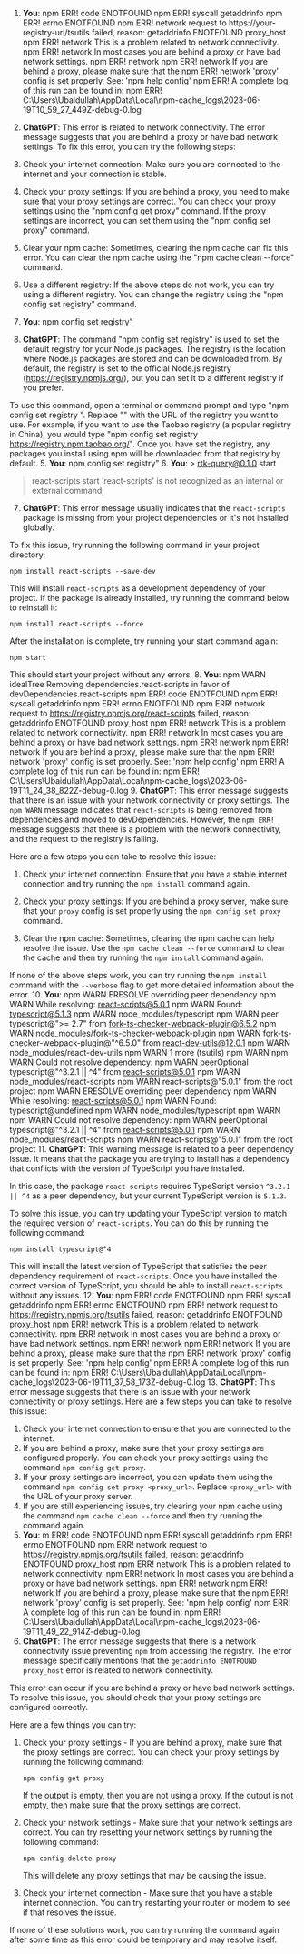 1. **You**: npm ERR! code ENOTFOUND
npm ERR! syscall getaddrinfo
npm ERR! errno ENOTFOUND
npm ERR! network request to https://your-registry-url/tsutils failed, reason: getaddrinfo ENOTFOUND proxy_host
npm ERR! network This is a problem related to network connectivity.
npm ERR! network In most cases you are behind a proxy or have bad network settings.
npm ERR! network
npm ERR! network If you are behind a proxy, please make sure that the
npm ERR! network 'proxy' config is set properly.  See: 'npm help config'
npm ERR! A complete log of this run can be found in:
npm ERR!     C:\Users\Ubaidullah\AppData\Local\npm-cache\_logs\2023-06-19T10_59_27_449Z-debug-0.log
2. **ChatGPT**: This error is related to network connectivity. The error message suggests that you are behind a proxy or have bad network settings. To fix this error, you can try the following steps:

1. Check your internet connection: Make sure you are connected to the internet and your connection is stable.

2. Check your proxy settings: If you are behind a proxy, you need to make sure that your proxy settings are correct. You can check your proxy settings using the "npm config get proxy" command. If the proxy settings are incorrect, you can set them using the "npm config set proxy" command.

3. Clear your npm cache: Sometimes, clearing the npm cache can fix this error. You can clear the npm cache using the "npm cache clean --force" command.

4. Use a different registry: If the above steps do not work, you can try using a different registry. You can change the registry using the "npm config set registry" command.
3. **You**: npm config set registry"
4. **ChatGPT**: The command "npm config set registry" is used to set the default registry for your Node.js packages. The registry is the location where Node.js packages are stored and can be downloaded from. By default, the registry is set to the official Node.js registry (https://registry.npmjs.org/), but you can set it to a different registry if you prefer.

To use this command, open a terminal or command prompt and type "npm config set registry <registry URL>". Replace "<registry URL>" with the URL of the registry you want to use. For example, if you want to use the Taobao registry (a popular registry in China), you would type "npm config set registry https://registry.npm.taobao.org/". Once you have set the registry, any packages you install using npm will be downloaded from that registry by default.
5. **You**: npm config set registry"
6. **You**: > rtk-query@0.1.0 start
> react-scripts start
'react-scripts' is not recognized as an internal or external command,
7. **ChatGPT**: This error message usually indicates that the `react-scripts` package is missing from your project dependencies or it's not installed globally. 

To fix this issue, try running the following command in your project directory:

```
npm install react-scripts --save-dev
```

This will install `react-scripts` as a development dependency of your project. If the package is already installed, try running the command below to reinstall it:

```
npm install react-scripts --force
```

After the installation is complete, try running your start command again:

```
npm start
``` 

This should start your project without any errors.
8. **You**: npm WARN idealTree Removing dependencies.react-scripts in favor of devDependencies.react-scripts
npm ERR! code ENOTFOUND
npm ERR! syscall getaddrinfo
npm ERR! errno ENOTFOUND
npm ERR! network request to https://registry.npmjs.org/react-scripts failed, reason: getaddrinfo ENOTFOUND proxy_host
npm ERR! network This is a problem related to network connectivity.
npm ERR! network In most cases you are behind a proxy or have bad network settings.
npm ERR! network
npm ERR! network If you are behind a proxy, please make sure that the
npm ERR! network 'proxy' config is set properly.  See: 'npm help config'
npm ERR! A complete log of this run can be found in:
npm ERR!     C:\Users\Ubaidullah\AppData\Local\npm-cache\_logs\2023-06-19T11_24_38_822Z-debug-0.log
9. **ChatGPT**: This error message suggests that there is an issue with your network connectivity or proxy settings. The `npm WARN` message indicates that `react-scripts` is being removed from dependencies and moved to devDependencies. However, the `npm ERR!` message suggests that there is a problem with the network connectivity, and the request to the registry is failing.

Here are a few steps you can take to resolve this issue:

1. Check your internet connection: Ensure that you have a stable internet connection and try running the `npm install` command again.

2. Check your proxy settings: If you are behind a proxy server, make sure that your `proxy` config is set properly using the `npm config set proxy` command.

3. Clear the npm cache: Sometimes, clearing the npm cache can help resolve the issue. Use the `npm cache clean --force` command to clear the cache and then try running the `npm install` command again.

If none of the above steps work, you can try running the `npm install` command with the `--verbose` flag to get more detailed information about the error.
10. **You**: npm WARN ERESOLVE overriding peer dependency
npm WARN While resolving: react-scripts@5.0.1
npm WARN Found: typescript@5.1.3
npm WARN node_modules/typescript
npm WARN   peer typescript@">= 2.7" from fork-ts-checker-webpack-plugin@6.5.2
npm WARN   node_modules/fork-ts-checker-webpack-plugin
npm WARN     fork-ts-checker-webpack-plugin@"^6.5.0" from react-dev-utils@12.0.1
npm WARN     node_modules/react-dev-utils
npm WARN   1 more (tsutils)
npm WARN 
npm WARN Could not resolve dependency:
npm WARN peerOptional typescript@"^3.2.1 || ^4" from react-scripts@5.0.1
npm WARN node_modules/react-scripts
npm WARN   react-scripts@"5.0.1" from the root project
npm WARN ERESOLVE overriding peer dependency
npm WARN While resolving: react-scripts@5.0.1
npm WARN Found: typescript@undefined
npm WARN node_modules/typescript
npm WARN
npm WARN Could not resolve dependency:
npm WARN peerOptional typescript@"^3.2.1 || ^4" from react-scripts@5.0.1
npm WARN node_modules/react-scripts
npm WARN   react-scripts@"5.0.1" from the root project
11. **ChatGPT**: This warning message is related to a peer dependency issue. It means that the package you are trying to install has a dependency that conflicts with the version of TypeScript you have installed. 

In this case, the package `react-scripts` requires TypeScript version `^3.2.1 || ^4` as a peer dependency, but your current TypeScript version is `5.1.3`. 

To solve this issue, you can try updating your TypeScript version to match the required version of `react-scripts`. You can do this by running the following command:

```
npm install typescript@^4
```

This will install the latest version of TypeScript that satisfies the peer dependency requirement of `react-scripts`. Once you have installed the correct version of TypeScript, you should be able to install `react-scripts` without any issues.
12. **You**: npm ERR! code ENOTFOUND
npm ERR! syscall getaddrinfo
npm ERR! errno ENOTFOUND
npm ERR! network request to https://registry.npmjs.org/tsutils failed, reason: getaddrinfo ENOTFOUND proxy_host
npm ERR! network This is a problem related to network connectivity.
npm ERR! network In most cases you are behind a proxy or have bad network settings.
npm ERR! network
npm ERR! network If you are behind a proxy, please make sure that the
npm ERR! network 'proxy' config is set properly.  See: 'npm help config'
npm ERR! A complete log of this run can be found in:
npm ERR!     C:\Users\Ubaidullah\AppData\Local\npm-cache\_logs\2023-06-19T11_37_58_173Z-debug-0.log
13. **ChatGPT**: This error message suggests that there is an issue with your network connectivity or proxy settings. Here are a few steps you can take to resolve this issue:

1. Check your internet connection to ensure that you are connected to the internet.
2. If you are behind a proxy, make sure that your proxy settings are configured properly. You can check your proxy settings using the command `npm config get proxy`.
3. If your proxy settings are incorrect, you can update them using the command `npm config set proxy <proxy_url>`. Replace `<proxy_url>` with the URL of your proxy server.
4. If you are still experiencing issues, try clearing your npm cache using the command `npm cache clean --force` and then try running the command again.
14. **You**: m ERR! code ENOTFOUND
npm ERR! syscall getaddrinfo
npm ERR! errno ENOTFOUND
npm ERR! network request to https://registry.npmjs.org/tsutils failed, reason: getaddrinfo ENOTFOUND proxy_host
npm ERR! network This is a problem related to network connectivity.
npm ERR! network In most cases you are behind a proxy or have bad network settings.
npm ERR! network
npm ERR! network If you are behind a proxy, please make sure that the
npm ERR! network 'proxy' config is set properly.  See: 'npm help config'
npm ERR! A complete log of this run can be found in:
npm ERR!     C:\Users\Ubaidullah\AppData\Local\npm-cache\_logs\2023-06-19T11_49_22_914Z-debug-0.log
15. **ChatGPT**: The error message suggests that there is a network connectivity issue preventing `npm` from accessing the registry. The error message specifically mentions that the `getaddrinfo ENOTFOUND proxy_host` error is related to network connectivity.

This error can occur if you are behind a proxy or have bad network settings. To resolve this issue, you should check that your proxy settings are configured correctly.

Here are a few things you can try:

1. Check your proxy settings - If you are behind a proxy, make sure that the proxy settings are correct. You can check your proxy settings by running the following command:

   ```
   npm config get proxy
   ```

   If the output is empty, then you are not using a proxy. If the output is not empty, then make sure that the proxy settings are correct.

2. Check your network settings - Make sure that your network settings are correct. You can try resetting your network settings by running the following command:

   ```
   npm config delete proxy
   ```

   This will delete any proxy settings that may be causing the issue.

3. Check your internet connection - Make sure that you have a stable internet connection. You can try restarting your router or modem to see if that resolves the issue.

If none of these solutions work, you can try running the command again after some time as this error could be temporary and may resolve itself.